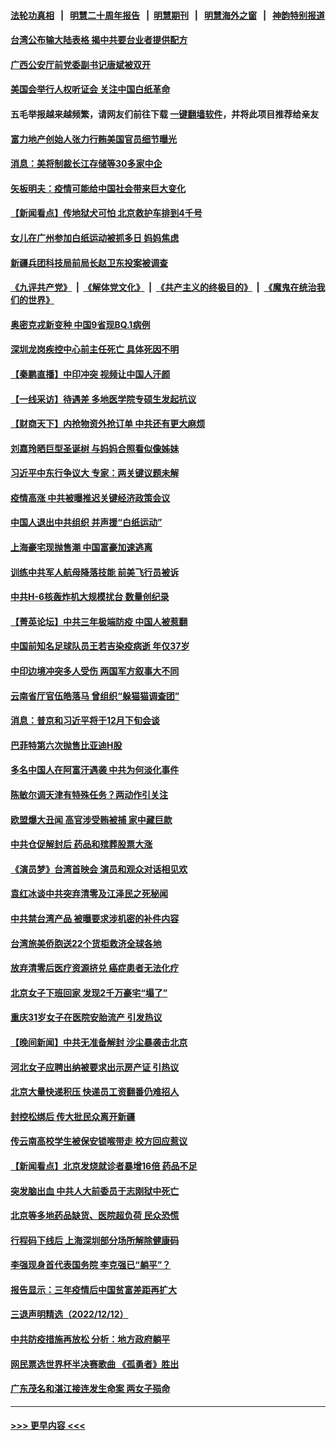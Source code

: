 #### [法轮功真相](https://github.com/gfw-breaker/truth/blob/master/README.md?t=0) &nbsp;&nbsp;|&nbsp;&nbsp; [明慧二十周年报告](https://github.com/gfw-breaker/mh-reports/blob/master/README.md?t=0) &nbsp;&nbsp;|&nbsp;&nbsp;[明慧期刊](https://github.com/gfw-breaker/mh-qikan) &nbsp;&nbsp;|&nbsp;&nbsp; [明慧海外之窗](https://github.com/gfw-breaker/mh-news/blob/master/README.md?t=0) &nbsp;&nbsp;|&nbsp;&nbsp; [神韵特别报道](https://github.com/gfw-breaker/mh-news/blob/master/shenyun.md?t=0)
#### [台湾公布输大陆表格 揭中共要台业者提供配方](../pages/nsc413/n13884504.md?t=12141850) 
#### [广西公安厅前党委副书记唐斌被双开](../pages/nsc413/n13884321.md?t=12141850) 
#### [美国会举行人权听证会 关注中国白纸革命](../pages/nsc413/n13884258.md?t=12141850) 
#### 五毛举报越来越频繁，请网友们前往下载 [一键翻墙软件](https://github.com/gfw-breaker/ssr-accounts)，并将此项目推荐给亲友
#### [富力地产创始人张力行贿美国官员细节曝光](../pages/nsc413/n13884442.md?t=12141850) 
#### [消息：美将制裁长江存储等30多家中企](../pages/nsc413/n13884497.md?t=12141850) 
#### [矢板明夫：疫情可能给中国社会带来巨大变化](../pages/nsc413/n13884351.md?t=12141850) 
#### [【新闻看点】传地狱犬可怕 北京救护车排到4千号](../pages/nsc413/n13884197.md?t=12141850) 
#### [女儿在广州参加白纸运动被抓多日 妈妈焦虑](../pages/nsc413/n13884296.md?t=12141850) 
#### [新疆兵团科技局前局长赵卫东投案被调查](../pages/nsc413/n13884324.md?t=12141850) 
#### [《九评共产党》](https://github.com/begood0513/9ping.md/blob/master/README.md) &nbsp;|&nbsp; [《解体党文化》](../../../../jtdwh.md/blob/master/README.md)  &nbsp;|&nbsp; [《共产主义的终极目的》](../../../../gczydzjmd.md/blob/master/README.md) &nbsp;|&nbsp; [《魔鬼在统治我们的世界》](../../../../mgztzwmdsj.md/blob/master/README.md) 
#### [奥密克戎新变种 中国9省现BQ.1病例](../pages/nsc413/n13884259.md?t=12141850) 
#### [深圳龙岗疾控中心前主任死亡 具体死因不明](../pages/nsc413/n13884242.md?t=12141850) 
#### [【秦鹏直播】中印冲突 视频让中国人汗颜](../pages/nsc413/n13884202.md?t=12141850) 
#### [【一线采访】待遇差 多地医学院专硕生发起抗议](../pages/nsc413/n13883914.md?t=12141850) 
#### [【财商天下】内抢物资外抢订单 中共还有更大麻烦](../pages/nsc413/n13884221.md?t=12141850) 
#### [刘嘉玲晒巨型圣诞树 与妈妈合照看似像姊妹](../pages/nsc413/n13884144.md?t=12141850) 
#### [习近平中东行争议大 专家：两关键议题未解](../pages/nsc413/n13883417.md?t=12141850) 
#### [疫情高涨 中共被曝推迟关键经济政策会议](../pages/nsc413/n13884170.md?t=12141850) 
#### [中国人退出中共组织 并声援“白纸运动”](../pages/nsc413/n13882714.md?t=12141850) 
#### [上海豪宅现抛售潮 中国富豪加速逃离](../pages/nsc413/n13882777.md?t=12141850) 
#### [训练中共军人航母降落技能 前美飞行员被诉](../pages/nsc413/n13884100.md?t=12141850) 
#### [中共H-6核轰炸机大规模扰台 数量创纪录](../pages/nsc413/n13884124.md?t=12141850) 
#### [【菁英论坛】中共三年极端防疫 中国人被惹翻](../pages/nsc413/n13884103.md?t=12141850) 
#### [中国前知名足球队员王若吉染疫病逝 年仅37岁](../pages/nsc413/n13884128.md?t=12141850) 
#### [中印边境冲突多人受伤 两国军方叙事大不同](../pages/nsc413/n13884127.md?t=12141850) 
#### [云南省厅官伍皓落马 曾组织“躲猫猫调查团”](../pages/nsc413/n13884119.md?t=12141850) 
#### [消息：普京和习近平将于12月下旬会谈](../pages/nsc413/n13884116.md?t=12141850) 
#### [巴菲特第六次抛售比亚迪H股](../pages/nsc413/n13884114.md?t=12141850) 
#### [多名中国人在阿富汗遇袭 中共为何淡化事件](../pages/nsc413/n13884109.md?t=12141850) 
#### [陈敏尔调天津有特殊任务？两动作引关注](../pages/nsc413/n13884082.md?t=12141850) 
#### [欧盟爆大丑闻 高官涉受贿被捕 家中藏巨款](../pages/nsc413/n13883993.md?t=12141850) 
#### [中共仓促解封后 药品和殡葬股票大涨](../pages/nsc413/n13884102.md?t=12141850) 
#### [《演员梦》台湾首映会 演员和观众对话相见欢](../pages/nsc413/n13883488.md?t=12141850) 
#### [袁红冰谈中共突弃清零及江泽民之死秘闻](../pages/nsc413/n13883837.md?t=12141850) 
#### [中共禁台湾产品 被曝要求涉机密的补件内容](../pages/nsc413/n13883956.md?t=12141850) 
#### [台湾旅美侨胞送22个货柜救济全球各地](../pages/nsc413/n13883980.md?t=12141850) 
#### [放弃清零后医疗资源挤兑 癌症患者无法化疗](../pages/nsc413/n13883951.md?t=12141850) 
#### [北京女子下班回家 发现2千万豪宅“塌了”](../pages/nsc413/n13883939.md?t=12141850) 
#### [重庆31岁女子在医院安胎流产 引发热议](../pages/nsc413/n13883869.md?t=12141850) 
#### [【晚间新闻】中共无准备解封 沙尘暴袭击北京](../pages/nsc413/n13883858.md?t=12141850) 
#### [河北女子应聘出纳被要求出示房产证 引热议](../pages/nsc413/n13883885.md?t=12141850) 
#### [北京大量快递积压 快递员工资翻番仍难招人](../pages/nsc413/n13883836.md?t=12141850) 
#### [封控松绑后 传大批民众离开新疆](../pages/nsc413/n13883854.md?t=12141850) 
#### [传云南高校学生被保安锁喉带走 校方回应惹议](../pages/nsc413/n13883844.md?t=12141850) 
#### [【新闻看点】北京发烧就诊者暴增16倍 药品不足](../pages/nsc413/n13883552.md?t=12141850) 
#### [突发脑出血 中共人大前委员于志刚狱中死亡](../pages/nsc413/n13883815.md?t=12141850) 
#### [北京等多地药品缺货、医院超负荷 民众恐慌](../pages/nsc413/n13883596.md?t=12141850) 
#### [行程码下线后 上海深圳部分场所解除健康码](../pages/nsc413/n13883683.md?t=12141850) 
#### [李强现身首代表国务院 李克强已“躺平”？](../pages/nsc413/n13883598.md?t=12141850) 
#### [报告显示：三年疫情后中国贫富差距再扩大](../pages/nsc413/n13883480.md?t=12141850) 
#### [三退声明精选（2022/12/12）](../pages/nsc413/n13883652.md?t=12141850) 
#### [中共防疫措施再放松 分析：地方政府躺平](../pages/nsc413/n13883213.md?t=12141850) 
#### [网民票选世界杯半决赛歌曲 《孤勇者》胜出](../pages/nsc413/n13883541.md?t=12141850) 
#### [广东茂名和湛江接连发生命案 两女子殒命](../pages/nsc413/n13883579.md?t=12141850) 

----
#### [ >>> 更早内容 <<< ](../indexes/nsc413-earlier.md)
